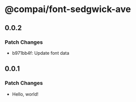 # @compai/font-sedgwick-ave

## 0.0.2

### Patch Changes

- b971bb4f: Update font data

## 0.0.1

### Patch Changes

- Hello, world!
